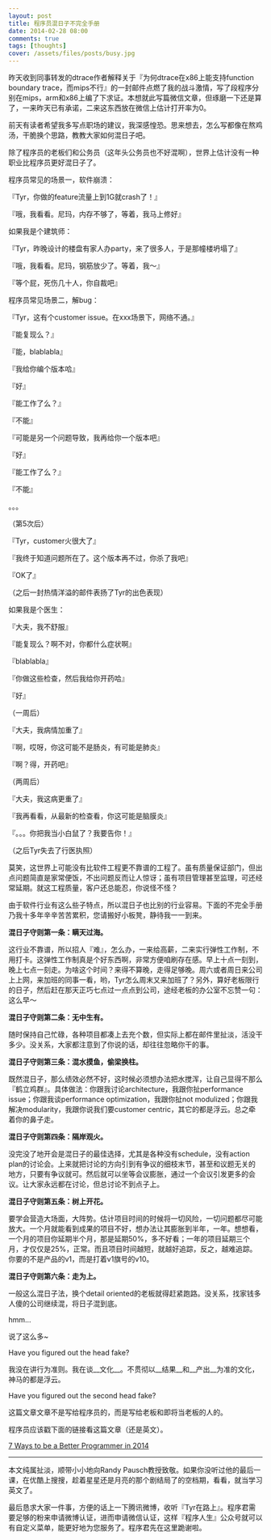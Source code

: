 ```yaml
---
layout: post
title: 程序员混日子不完全手册
date: 2014-02-28 08:00
comments: true
tags: [thoughts]
cover: /assets/files/posts/busy.jpg
---
```


昨天收到同事转发的dtrace作者解释关于『为何dtrace在x86上能支持function boundary trace，而mips不行』的一封邮件点燃了我的战斗激情，写了段程序分别在mips，arm和x86上编了下求证。本想就此写篇微信文章，但琢磨一下还是算了，一来昨天已有承诺，二来这东西放在微信上估计打开率为0。

前天有读者希望我多写点职场的建议，我深感惶恐。思来想去，怎么写都像在熬鸡汤，干脆换个思路，教教大家如何混日子吧。

<!--more-->

除了程序员的老板们和公务员（这年头公务员也不好混啊），世界上估计没有一种职业比程序员更好混日子了。

程序员常见的场景一，软件崩溃：

『Tyr，你做的feature流量上到1G就crash了！』

『哦，我看看。尼玛，内存不够了，等着，我马上修好』

如果我是个建筑师：

『Tyr，昨晚设计的楼盘有家人办party，来了很多人，于是那幢楼坍塌了』

『哦，我看看。尼玛，钢筋放少了。等着，我～』

『等个屁，死伤几十人，你自裁吧』

程序员常见场景二，解bug：

『Tyr，这有个customer issue。在xxx场景下，网络不通。』

『能复现么？』

『能，blablabla』

『我给你编个版本哈』

『好』

『能工作了么？』

『不能』

『可能是另一个问题导致，我再给你一个版本吧』

『好』

『能工作了么？』

『不能』

。。。

（第5次后）

『Tyr，customer火很大了』

『我终于知道问题所在了。这个版本再不过，你杀了我吧』

『OK了』

（之后一封热情洋溢的邮件表扬了Tyr的出色表现）

如果我是个医生：

『大夫，我不舒服』

『能复现么？啊不对，你都什么症状啊』

『blablabla』

『你做这些检查，然后我给你开药哈』

『好』

（一周后）

『大夫，我病情加重了』

『啊，哎呀，你这可能不是肠炎，有可能是肺炎』

『啊？得，开药吧』

（两周后）

『大夫，我这病更重了』

『我再看看，从最新的检查看，你这可能是脑膜炎』

『。。。你把我当小白鼠了？我要告你！』

（之后Tyr失去了行医执照）

莫笑，这世界上可能没有比软件工程更不靠谱的工程了。虽有质量保证部门，但出点问题简直是家常便饭，不出问题反而让人惊讶；虽有项目管理甚至监理，可还经常延期。就这工程质量，客户还总能忍，你说怪不怪？

由于软件行业有这么些子特点，所以混日子也比别的行业容易。下面的不完全手册乃我十多年辛辛苦苦累积，您请搬好小板凳，静待我一一到来。

__混日子守则第一条：瞒天过海。__

这行业不靠谱，所以招人『难』，怎么办，一来给高薪，二来实行弹性工作制，不用打卡。这弹性工作制真是个好东西啊，非常方便咱刷存在感。早上十点一刻到，晚上七点一刻走。为啥这个时间？来得不算晚，走得足够晚。周六或者周日来公司上上网，来加班的同事一看，哟，Tyr怎么周末又来加班了？另外，算好老板限行的日子，然后赶在那天正巧七点过一点点到公司，途经老板的办公室不忘赞一句：这么早～

__混日子守则第二条：无中生有。__

随时保持自己忙碌，各种项目都凑上去充个数，但实际上都在邮件里扯淡，活没干多少。没关系，大家都注意到了你说的话，却往往忽略你干的事。

__混日子守则第三条：混水摸鱼，偷梁换柱。__

既然混日子，那么绩效必然不好，这时候必须想办法把水搅浑，让自己显得不那么『鹤立鸡群』。具体做法：你跟我讨论architecture，我跟你扯performance issue；你跟我谈performance optimization，我跟你扯not modulized；你跟我解决modularity，我跟你说我们要customer centric，其它的都是浮云。总之牵着你的鼻子走。

__混日子守则第四条：隔岸观火。__

没完没了地开会是混日子的最佳选择，尤其是各种没有schedule，没有action plan的讨论会。上来就把讨论的方向引到有争议的细枝末节，甚至和议题无关的地方，只要有争议就可。然后就可以坐等会议膨胀，通过一个会议引发更多的会议。让大家永远都在讨论，但总讨论不到点子上。

__混日子守则第五条：树上开花。__

要学会营造大场面，大阵势。估计项目时间的时候将一切风险，一切问题都尽可能放大。一个月就能看到成果的项目不好，想办法让其膨胀到半年，一年。想想看，一个月的项目你延期半个月，那是延期50%，多不好看；一年的项目延期三个月，才仅仅是25%，正常。而且项目时间越短，就越好追踪，反之，越难追踪。你要的不是产品的v1，而是打着v1旗号的v10。

__混日子守则第六条：走为上。__

一般这么混日子法，换个detail oriented的老板就得赶紧跑路。没关系，找家钱多人傻的公司继续混，将日子混到底。


hmm...


说了这么多~

Have you figured out the head fake?

我没在讲行为准则。我在谈__文化__。不贯彻以__结果__和__产出__为准的文化，神马的都是浮云。

Have you figured out the second head fake?

这篇文章文章不是写给程序员的，而是写给老板和即将当老板的人的。

程序员应该戳下面的链接看这篇文章（还是英文）。

[7 Ways to be a Better Programmer in 2014](http://programming.oreilly.com/2014/01/7-ways-to-be-a-better-programmer-in-2014.html)

<hr/>

本文纯属扯淡，顺带小小地向Randy Pausch教授致敬。如果你没听过他的最后一课，在优酷上搜搜，趁着星星还是月亮的那个剧结局了的空档期，看看，就当学习英文了。

最后恳求大家一件事，方便的话上一下腾讯微博，收听『Tyr在路上』。程序君需要足够的粉来申请微博认证，进而申请微信认证，这样『程序人生』公众号就可以有自定义菜单，能更好地为您服务了。程序君先在这里跪谢啦。
